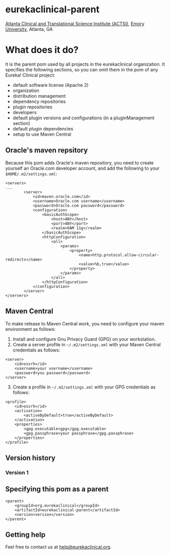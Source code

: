 # eurekaclinical-parent
[Atlanta Clinical and Translational Science Institute (ACTSI)](http://www.actsi.org), [Emory University](http://www.emory.edu), Atlanta, GA

# What does it do?
It is the parent pom used by all projects in the eurekaclinical organization. It specifies the following sections, so you can omit them in the pom of any Eureka! Clinical project:
* default software license (Apache 2)
* organization
* distribution management
* dependency repositories
* plugin repositories
* developers
* default plugin versions and configurations (in a pluginManagement section)
* default plugin dependencies
* setup to use Maven Central

## Oracle's maven repsitory
Because this pom adds Oracle's maven repository, you need to create yourself an Oracle.com developer account, and add the following to your `$HOME/.m2/settings.xml`:

```
<servers>
...
        <server>
            <id>maven.oracle.com</id>
            <username>Oracle.com username</username>
            <password>Oracle.com password</password>
            <configuration>
                <basicAuthScope>
                    <host>ANY</host>
                    <port>ANY</port>
                    <realm>OAM 11g</realm>
                </basicAuthScope>
                <httpConfiguration>
                    <all>
                        <params>
                            <property>
                                <name>http.protocol.allow-circular-redirects</name>
                                <value>%b,true</value>
                            </property>
                        </params>
                    </all>
                </httpConfiguration>
            </configuration>
        </server>
</servers>
```



## Maven Central
To make release to Maven Central work, you need to configure your maven environment as follows:
1) Install and configure Gnu Privacy Guard (GPG) on your workstation.
2) Create a server profile in `~/.m2/settings.xml` with your Maven Central credentials as follows:
```
<server>
    <id>ossrh</id>
    <username>your username</username>
    <password>you password</password>
</server>
```
3) Create a profile in `~/.m2/settings.xml` with your GPG credentials as follows:
```
<profile>
    <id>ossrh</id>
    <activation>
        <activeByDefault>true</activeByDefault>
    </activation>
    <properties>
        <gpg.executable>gpg</gpg.executable>
        <gpg.passphrase>your passphrase</gpg.passphrase>
    </properties>
</profile>
```

## Version history
### Version 1

## Specifying this pom as a parent
```
<parent>
    <groupId>org.eurekaclinical</groupId>
    <artifactId>eurekaclinical-parent</artifactId>
    <version>version</version>
</parent>
```

## Getting help
Feel free to contact us at help@eurekaclinical.org.
